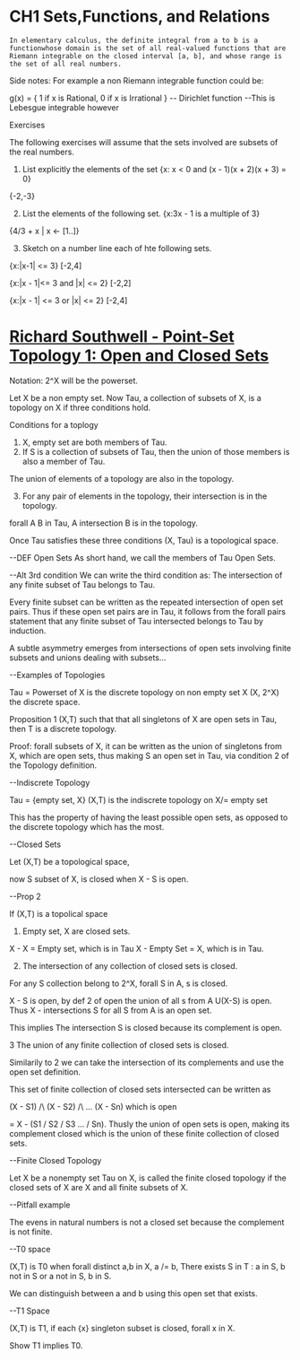 # CH1 Sets,Functions, and Relations

```
In elementary calculus, the definite integral from a to b is a functionwhose domain is the set of all real-valued functions that are Riemann integrable on the closed interval [a, b], and whose range is the set of all real numbers.
```

Side notes:
For example a non Riemann integrable function could be:

g(x) = { 1 if x is Rational,
         0 if x is Irrational } -- Dirichlet function
--This is Lebesgue integrable however

Exercises

The following exercises will assume that the sets involved are subsets of the real numbers.

1. List explicitly the elements of the set {x: x < 0 and (x - 1)(x + 2)(x + 3) = 0}

{-2,-3}

2. List the elements of the following set. {x:3x - 1 is a multiple of 3}

{4/3 + x | x <- [1..]}

3. Sketch on a number line each of hte following sets.

{x:|x-1| <= 3}
[-2,4]

{x:|x - 1|<= 3 and |x| <= 2}
[-2,2]

{x:|x - 1| <= 3 or |x| <= 2}
[-2,4]


# [Richard Southwell - Point-Set Topology 1: Open and Closed Sets](https://www.youtube.com/wastch?v=kmMiZHSvON)

Notation: 2^X will be the powerset.

Let X be a non empty set. Now Tau, a collection of subsets of X, is a topology on X if three conditions hold.

Conditions for a toplogy
1. X, empty set are both members of Tau.
2. If S is a collection of subsets of Tau, then the union of those members is also a member of Tau.

The union of elements of a topology are also in the topology.

3. For any pair of elements in the topology, their intersection is in the topology.

forall A B in Tau, A intersection B is in the topology.

Once Tau satisfies these three conditions (X, Tau) is a topological space.

--DEF Open Sets
As short hand, we call the members of Tau Open Sets.

--Alt 3rd condition
We can write the third condition as: The intersection of any finite subset of Tau belongs to Tau.

Every finite subset can be written as the repeated intersection of open set pairs. Thus if these open set pairs are in Tau, it follows from the forall pairs statement that any finite subset of Tau intersected belongs to Tau by induction.

A subtle asymmetry emerges from intersections of open sets involving finite subsets and unions dealing with subsets...

--Examples of Topologies

Tau = Powerset of X is the discrete topology on non empty set X
(X, 2^X) the discrete space.

Proposition 1 (X,T) such that that all singletons of X are open sets in Tau, then T is a discrete topology.

Proof: forall subsets of X, it can be written as the union of singletons from X, which are open sets, thus making S an open set in Tau, via condition 2 of the Topology definition.

--Indiscrete Topology

Tau = {empty set, X}
(X,T) is the indiscrete topology on X/= empty set

This has the property of having the least possible open sets, as opposed to the discrete topology which has the most.

--Closed Sets

Let (X,T) be a topological space,

now S subset of X, is closed when X - S is open.

--Prop 2

If (X,T) is a topolical space

1. Empty set, X are closed sets.

X - X = Empty set, which is in Tau
X - Empty Set = X, which is in Tau.

2. The intersection of any collection of closed sets is closed.

For any S collection belong to 2^X, forall S in A, s is closed.

X - S is open, by def 2 of open the union of all s from A U(X-S) is open. Thus X - intersections S for all S from A is an open set.

This implies The intersection S is closed because its complement is open.

3 The union of any finite collection of closed sets is closed.

Similarily to 2 we can take the intersection of its complements and use the open set definition.

This set of finite collection of closed sets intersected can be written as

(X - S1) /\ (X - S2) /\ ... (X - Sn) which is open

= X - (S1 \/ S2 \/ S3 ... \/ Sn). Thusly the union of open sets is open, making its complement closed which is the union of these finite collection of closed sets.

--Finite Closed Topology

Let X be a nonempty set Tau on X, is called the finite closed topology if the closed sets of X are X and all finite subsets of X.

--Pitfall example

The evens in natural numbers is not a closed set because the complement is not finite.

--T0 space

(X,T) is T0 when forall distinct a,b in X, a /= b,
There exists S in T : a in S, b not in S
                   or a not in S, b in S.

We can distinguish between a and b using this open set that exists.

--T1 Space

(X,T) is T1, if each {x} singleton subset is closed, forall x in X.

Show T1 implies T0.
